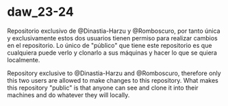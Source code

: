 # daw_23-24

Repositorio exclusivo de @Dinastia-Harzu y @Romboscuro, por tanto única y exclusivamente estos dos usuarios tienen permiso para realizar cambios en el repositorio. Lo único de "público" que tiene este repositorio es que cualquiera puede verlo y clonarlo a sus máquinas y hacer lo que se quiera localmente.

Repository exclusive to @Dinastia-Harzu and @Romboscuro, therefore only this two users are allowed to make changes to this repository. What makes this repository "public" is that anyone can see and clone it into their machines and do whatever they will locally.
